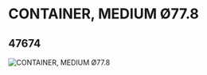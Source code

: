 # CONTAINER, MEDIUM Ø77.8
## 47674
![CONTAINER, MEDIUM Ø77.8](https://lc-www-live-s.legocdn.com/media/bricks/5/2/4218533.jpg)